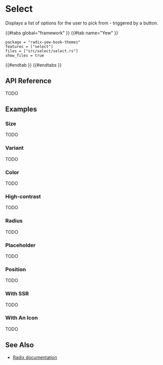 # Select

Displays a list of options for the user to pick from - triggered by a button.

{{#tabs global="framework" }}
{{#tab name="Yew" }}

```toml,trunk
package = "radix-yew-book-themes"
features = ["select"]
files = ["src/select/select.rs"]
show_files = true
```

{{#endtab }}
{{#endtabs }}

## API Reference

TODO

## Examples

### Size

TODO

### Variant

TODO

### Color

TODO

### High-contrast

TODO

### Radius

TODO

### Placeholder

TODO

### Position

TODO

### With SSR

TODO

### With An Icon

TODO

## See Also

-   [Radix documentation](https://www.radix-ui.com/themes/docs/components/select)
